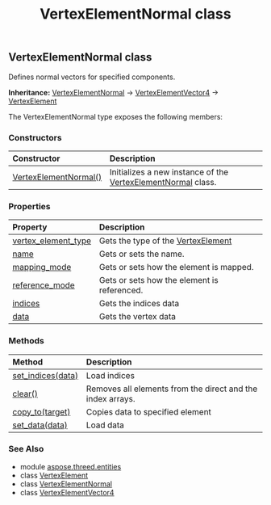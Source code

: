 ﻿---
title: VertexElementNormal class
second_title: Aspose.3D for Python via .NET API References
description: 
type: docs
weight: 470
url: /python-net/aspose.threed.entities/vertexelementnormal/
is_root: false
---

## VertexElementNormal class

Defines normal vectors for specified components.



**Inheritance:** [VertexElementNormal](/3d/python-net/aspose.threed.entities/vertexelementnormal) → 
[VertexElementVector4](/3d/python-net/aspose.threed.entities/vertexelementvector4) → 
[VertexElement](/3d/python-net/aspose.threed.entities/vertexelement)



The VertexElementNormal type exposes the following members:

### Constructors
| Constructor | Description |
| :- | :- |
| [VertexElementNormal()](/3d/python-net/aspose.threed.entities/vertexelementnormal/__init__/#) | Initializes a new instance of the [VertexElementNormal](/3d/python-net/aspose.threed.entities/vertexelementnormal) class. |


### Properties
| Property | Description |
| :- | :- |
| [vertex_element_type](/3d/python-net/aspose.threed.entities/vertexelementnormal/vertex_element_type) | Gets the type of the [VertexElement](/3d/python-net/aspose.threed.entities/vertexelement) |
| [name](/3d/python-net/aspose.threed.entities/vertexelementnormal/name) | Gets or sets the name. |
| [mapping_mode](/3d/python-net/aspose.threed.entities/vertexelementnormal/mapping_mode) | Gets or sets how the element is mapped. |
| [reference_mode](/3d/python-net/aspose.threed.entities/vertexelementnormal/reference_mode) | Gets or sets how the element is referenced. |
| [indices](/3d/python-net/aspose.threed.entities/vertexelementnormal/indices) | Gets the indices data |
| [data](/3d/python-net/aspose.threed.entities/vertexelementnormal/data) | Gets the vertex data |


### Methods
| Method | Description |
| :- | :- |
| [set_indices(data)](/3d/python-net/aspose.threed.entities/vertexelementnormal/set_indices/#list) | Load indices |
| [clear()](/3d/python-net/aspose.threed.entities/vertexelementnormal/clear/#) | Removes all elements from the direct and the index arrays. |
| [copy_to(target)](/3d/python-net/aspose.threed.entities/vertexelementnormal/copy_to/#VertexElementVector4) | Copies data to specified element |
| [set_data(data)](/3d/python-net/aspose.threed.entities/vertexelementnormal/set_data/#list) | Load data |



### See Also
* module [aspose.threed.entities](..)
* class [VertexElement](/3d/python-net/aspose.threed.entities/vertexelement)
* class [VertexElementNormal](/3d/python-net/aspose.threed.entities/vertexelementnormal)
* class [VertexElementVector4](/3d/python-net/aspose.threed.entities/vertexelementvector4)
